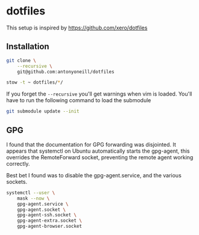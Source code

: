 # dotfiles

This setup is inspired by https://github.com/xero/dotfiles

## Installation

```bash
git clone \
    --recursive \
    git@github.com:antonyoneill/dotfiles

stow -t ~ dotfiles/*/ 
```

If you forget the `--recursive` you'll get warnings when vim is loaded. You'll have to run the following command to load the submodule

```bash
git submodule update --init
```

## GPG

I found that the documentation for GPG forwarding was disjointed. It appears that systemctl on Ubuntu automatically starts the gpg-agent, this overrides the RemoteForward socket, preventing the remote agent working correctly.

Best bet I found was to disable the gpg-agent.service, and the various sockets.

```bash
systemctl --user \
	mask --now \
	gpg-agent.service \
	gpg-agent.socket \
	gpg-agent-ssh.socket \
	gpg-agent-extra.socket \
	gpg-agent-browser.socket
```
